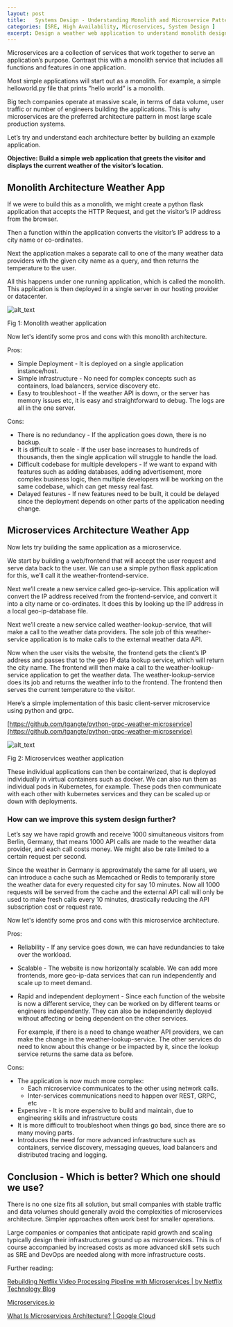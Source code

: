 ```yaml
---
layout: post
title:   Systems Design - Understanding Monolith and Microservice Patterns
categories: [SRE, High Availability, Microservices, System Design ]
excerpt: Design a weather web application to understand monolith design vs microservice design pattern 
---
```

Microservices are a collection of services that work together to serve an application’s purpose. Contrast this with a monolith service that includes all functions and features in one application. 

Most simple applications will start out as a monolith. For example, a  simple helloworld.py file  that prints ”hello world” is a monolith.  

Big tech companies operate at massive scale, in terms of data volume, user traffic or number of engineers building the applications. This is why microservices are the preferred architecture pattern in most large scale production systems. 

Let’s try and understand each architecture better by building an example application. 

**Objective: Build a simple web application that greets the visitor and displays the current weather of the visitor’s location.**


## Monolith Architecture Weather App

If we were to build this as a monolith, we might create a python flask application that accepts the HTTP Request, and get the visitor’s IP address from the browser. 

Then a function within the application converts the visitor’s IP address to a city name or co-ordinates.  

Next the application makes a separate call to one of the many weather data providers with the given city name as a query, and then returns the temperature to the user.  

All this happens under one running application, which is called the monolith. This application is then deployed in a single server in our hosting provider or datacenter. 


![alt_text](images/weather-monolith.png "image_tooltip")


Fig 1: Monolith weather application 

Now let's identify some pros and cons with this monolith architecture.

Pros:



* Simple Deployment - It is deployed on a single application instance/host. 
* Simple infrastructure - No need for complex concepts such as containers, load balancers, service discovery etc. 
* Easy to troubleshoot - If the weather API is down, or the server has memory issues etc, it is easy and straightforward to debug. The logs are all in the one server. 

Cons:



* There is no redundancy - If the application goes down, there is no backup. 
* It is difficult to scale - If the user base increases to hundreds of thousands, then the single application will struggle to handle the load.
* Difficult codebase for multiple developers - If we want to expand with features such as adding databases, adding advertisement, more complex business logic, then multiple developers will be working on the same codebase, which can get messy real fast. 
* Delayed features - If new features need to be built, it could be delayed since the deployment depends on other parts of the application needing change. 


## Microservices Architecture Weather App

Now lets try building the same application as a microservice. 

We start by  building a web/frontend that will accept the user request and serve data back to the user. We can use a simple python flask application for this, we’ll call it the weather-frontend-service.  

Next we’ll create a new service called geo-ip-service. This application will convert the IP address received from the frontend-service, and convert it into a city name or co-ordinates. It does this by looking up the IP address in a local geo-ip-database file. 

Next we’ll create a new service called weather-lookup-service, that will make a call to the weather data providers.  The sole job of this weather-service application is to make calls to the external weather data API. 

Now when the user visits the website, the frontend gets the client’s IP address and passes that to the geo IP data lookup service, which will return the city name.  The frontend will then make a call to the weather-lookup-service application to get the weather data. The weather-lookup-service does its job and returns the weather info to the frontend. The frontend then serves the current temperature to the visitor. 

Here’s a simple implementation of this basic client-server microservice using python and grpc. 

[https://github.com/tgangte/python-grpc-weather-microservice](https://github.com/tgangte/python-grpc-weather-microservice) 



![alt_text](images/weather-microservice.png "image_tooltip")


Fig 2: Microservices weather application 

These individual applications can then be containerized, that is deployed individually in virtual containers such as docker. We can also run them as individual pods in Kubernetes, for example. These pods then communicate with each other with kubernetes services and they can be scaled up or down with deployments. 


### How can we improve this system design further? 

Let’s say we have rapid growth and receive 1000 simultaneous visitors from Berlin, Germany, that means 1000 API calls are made to the weather data provider, and each call costs money. We might also be rate limited to a certain request per second. 

Since the weather in Germany is approximately the same for all users, we can introduce a cache such as Memcached or Redis to temporarily store the weather data for every requested city for say 10 minutes. Now all 1000 requests will be served from the cache and the external API call will only be used to make fresh calls every 10 minutes, drastically reducing the API subscription cost or request rate.  

Now let's identify some pros and cons with this microservice architecture.

Pros:


* Reliability - If any service goes down, we can have redundancies to take over the workload. 
* Scalable - The website is now horizontally scalable. We can add more frontends, more geo-ip-data services that can run independently and scale up to meet demand. 
* Rapid and independent deployment - Since each function of the website is now a different service, they can be worked on by different teams or engineers independently. They can also be independently deployed without affecting or being dependent on the other services. 

    For example, if there is a need to change weather API providers, we can make the change in the weather-lookup-service. The other services do need to know about this change or be impacted by it, since the lookup service returns the same data as before. 


Cons:


* The application is now much more complex: 
    * Each microservice communicates to the other using network calls. 
    * Inter-services communications need to happen over REST, GRPC, etc
* Expensive - It is more expensive to build and maintain, due to engineering skills and infrastructure costs
* It is more difficult to troubleshoot when things go bad, since there are so many moving parts. 
* Introduces the need for more advanced infrastructure such as containers, service discovery, messaging queues, load balancers and distributed tracing and logging.


## Conclusion - Which is better?  Which one should we use?  


There is no one size fits all solution, but small companies with stable traffic and data volumes should generally avoid the complexities of microservices architecture. Simpler approaches often work best for smaller operations.

Large companies or companies that anticipate rapid growth and scaling typically design their infrastructures ground up as microservices. This is of course accompanied by increased costs as more advanced skill sets such as SRE and DevOps are needed along with more infrastructure costs. 

Further reading: 

[Rebuilding Netflix Video Processing Pipeline with Microservices | by Netflix Technology Blog](https://netflixtechblog.com/rebuilding-netflix-video-processing-pipeline-with-microservices-4e5e6310e359)

[Microservices.io](https://microservices.io/)

[What Is Microservices Architecture? | Google Cloud](https://cloud.google.com/learn/what-is-microservices-architecture)
